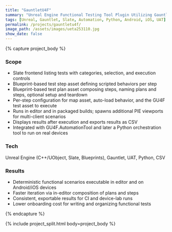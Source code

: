 ```yaml
---
title: "GauntletU4F"
summary: "Unreal Engine Functional Testing Tool Plugin Utilizing Gauntlet"
tags: [Unreal, Gauntlet, Slate, Automation, Python, Android, iOS, UAT]
permalink: /projects/gauntletu4f/
image_path: /assets/images/ueta253110.jpg
show_date: false
---
```


{% capture project_body %}
### Scope
<ul>
  <li>Slate frontend listing tests with categories, selection, and execution controls</li>
  <li>Blueprint-based test step asset defining scripted behaviors per step</li>
  <li>Blueprint-based test plan asset composing steps, naming plans and steps, optional setup and teardown</li>
  <li>Per-step configuration for map asset, auto-load behavior, and the GU4F test asset to execute</li>
  <li>Runs in editor and in packaged builds; spawns additional PIE viewports for multi-client scenarios</li>
  <li>Displays results after execution and exports results as CSV</li>
  <li>Integrated with GU4F.AutomationTool and later a Python orchestration tool to run on real devices</li>
</ul>

### Tech
Unreal Engine (C++/UObject, Slate, Blueprints), Gauntlet, UAT, Python, CSV

### Results
<ul>
  <li>Deterministic functional scenarios executable in editor and on Android/iOS devices</li>
  <li>Faster iteration via in-editor composition of plans and steps</li>
  <li>Consistent, exportable results for CI and device-lab runs</li>
  <li>Lower onboarding cost for writing and organizing functional tests</li>
</ul>
{% endcapture %}

{% include project_split.html body=project_body %}

